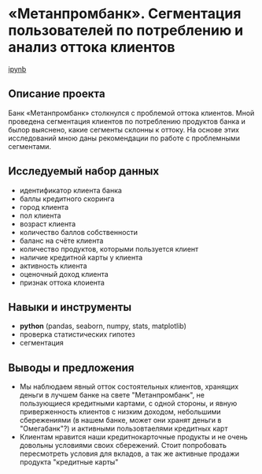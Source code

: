 # «Метанпромбанк». Сегментация пользователей по потреблению и анализ оттока клиентов

[ipynb](https://github.com/mrasnyuk/Practicum-Data-Analist-Portfolio/blob/main/1.%20metanprombank/metanprombank.ipynb)


## Описание проекта

Банк «Метанпромбанк» столкнулся с проблемой оттока клиентов. Мной проведена сегментация клиентов по потреблению продуктов банка и былор выяснено, какие сегменты склонны к оттоку. На основе этих исследований мною даны рекомендации по работе с проблемными сегментами.


## Исследуемый набор данных

- идентификатор клиента банка
- баллы кредитного скоринга
- город клиента
- пол клиента
- возраст клиента
- количество баллов собственности
- баланс на счёте клиента
- количество продуктов, которыми пользуется клиент
- наличие кредитной карты у клиента
- активность клиента
- оценочный доход клиента
- признак оттока клоиента


## Навыки и инструменты

- **python** (pandas, seaborn, numpy, stats, matplotlib)
- проверка статистических гипотез
- сегментация


## Выводы и предложения

- Мы наблюдаем явный отток состоятельных клиентов, хранящих деньги в лучшем банке на свете "Метанпромбанк", не пользующиеся кредитными картами, с одной стороны, и явную приверженность клиентов с низким доходом, небольшими сбережениями (в нашем банке, может они хранят деньги в "Омегабанк"?) и активными пользовтаелями кредитных карт
- Клиентам нравится наши кредитнокарточные продукты и не очень довольны условиями своих сбережений. Стоит попробовать пересмотреть условия для вкладов, а так же активные продажи продукта "кредитные карты"
